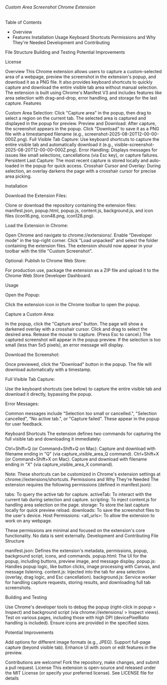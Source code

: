 <h6> Custom Area Screenshot Chrome Extension </h6>

Table of Contents

* Overview
* Features
Installation
Usage
Keyboard Shortcuts
Permissions and Why They're Needed
Development and Contributing

File Structure
Building and Testing
Potential Improvements


License

Overview
This Chrome extension allows users to capture a custom-selected area of a webpage, preview the screenshot in the extension's popup, and download it as a PNG file. It also provides keyboard shortcuts to quickly capture and download the entire visible tab area without manual selection.
The extension is built using Chrome's Manifest V3 and includes features like area selection with drag-and-drop, error handling, and storage for the last capture.
Features

Custom Area Selection: Click "Capture area" in the popup, then drag to select a region on the current tab. The selected area is captured and displayed in the popup for preview.
Preview and Download: After capture, the screenshot appears in the popup. Click "Download" to save it as a PNG file with a timestamped filename (e.g., screenshot-2025-08-20T12-00-00-000Z.png).
Full Visible Tab Capture: Use keyboard shortcuts to capture the entire visible tab and automatically download it (e.g., visible-screenshot-2025-08-20T12-00-00-000Z.png).
Error Handling: Displays messages for issues like small selections, cancellations (via Esc key), or capture failures.
Persistent Last Capture: The most recent capture is stored locally and auto-loaded in the popup for quick access.
Crosshair Cursor and Overlay: During selection, an overlay darkens the page with a crosshair cursor for precise area picking.

Installation

Download the Extension Files:

Clone or download the repository containing the extension files: manifest.json, popup.html, popup.js, content.js, background.js, and icon files (icon16.png, icon48.png, icon128.png).


Load the Extension in Chrome:

Open Chrome and navigate to chrome://extensions/.
Enable "Developer mode" in the top-right corner.
Click "Load unpacked" and select the folder containing the extension files.
The extension should now appear in your toolbar with the title "Custom Screenshot".


Optional: Publish to Chrome Web Store:

For production use, package the extension as a ZIP file and upload it to the Chrome Web Store Developer Dashboard.



Usage

Open the Popup:

Click the extension icon in the Chrome toolbar to open the popup.


Capture a Custom Area:

In the popup, click the "Capture area" button.
The page will show a darkened overlay with a crosshair cursor.
Click and drag to select the desired area.
Release the mouse to capture. (Press Esc to cancel.)
The captured screenshot will appear in the popup preview.
If the selection is too small (less than 5x5 pixels), an error message will display.


Download the Screenshot:

Once previewed, click the "Download" button in the popup.
The file will download automatically with a timestamp.


Full Visible Tab Capture:

Use the keyboard shortcuts (see below) to capture the entire visible tab and download it directly, bypassing the popup.


Error Messages:

Common messages include "Selection too small or cancelled.", "Selection cancelled", "No active tab.", or "Capture failed".
These appear in the popup for user feedback.



Keyboard Shortcuts
The extension defines two commands for capturing the full visible tab and downloading it immediately:

Ctrl+Shift+Q (or Command+Shift+Q on Mac): Capture and download with filename ending in "Q" (via capture_visible_area_Q command).
Ctrl+Shift+X (or Command+Shift+X on Mac): Capture and download with filename ending in "X" (via capture_visible_area_X command).

Note: These shortcuts can be customized in Chrome's extension settings at chrome://extensions/shortcuts.
Permissions and Why They're Needed
The extension requires the following permissions (defined in manifest.json):

tabs: To query the active tab for capture.
activeTab: To interact with the current tab during selection and capture.
scripting: To inject content.js for handling area selection on the page.
storage: To store the last capture locally for quick preview reload.
downloads: To save the screenshot files to the user's device.
Host Permissions: <all_urls>: To allow the extension to work on any webpage.

These permissions are minimal and focused on the extension's core functionality. No data is sent externally.
Development and Contributing
File Structure

manifest.json: Defines the extension's metadata, permissions, popup, background script, icons, and commands.
popup.html: The UI for the popup, including buttons, preview image, and message display.
popup.js: Handles popup logic, like button clicks, image processing with Canvas, and message listening.
content.js: Injected into the tab for area selection (overlay, drag logic, and Esc cancellation).
background.js: Service worker for handling capture requests, storing results, and downloading full tab screenshots.

Building and Testing

Use Chrome's developer tools to debug the popup (right-click in popup > Inspect) and background script (via chrome://extensions/ > Inspect views).
Test on various pages, including those with high DPI (devicePixelRatio handling is included).
Ensure icons are provided in the specified sizes.

Potential Improvements

Add options for different image formats (e.g., JPEG).
Support full-page capture (beyond visible tab).
Enhance UI with zoom or edit features in the preview.

Contributions are welcome! Fork the repository, make changes, and submit a pull request.
License
This extension is open-source and released under the MIT License (or specify your preferred license). See LICENSE file for details